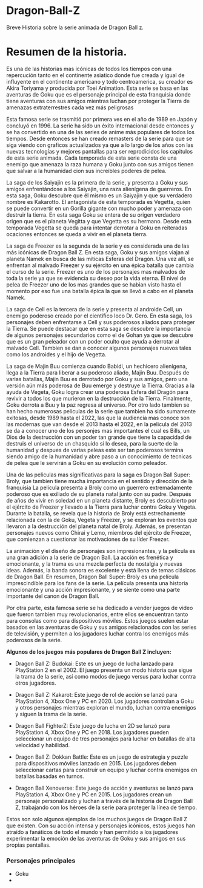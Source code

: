 # Dragon-Ball-Z
Breve Historia sobre la serie animada de Dragon Ball z.

# Resumen de la historia.
Es una de las historias mas icónicas de todos los tiempos con una repercución tanto en el continente asiatico donde fue creada y igual de influyente en el continente americano y todo centroamerica, su creador es  Akira Toriyama y producida por Toei Animation. Esta serie se basa en las aventuras de Goku que es el personaje principal de esta franquisia donde tiene aventuras con sus amigos mientras luchan por proteger la Tierra de amenazas extraterrestres cada vez más peligrosas

Esta famosa serie se trasmitió por primera ves en el año de 1989 en Japón y concluyó en 1996. La serie ha sido un éxito internacional desde entonces y se ha convertido en una de las series de anime más populares de todos los tiempos. Desde entonces se han creado remasters de la serie para que se siga viendo con graficos actualizados ya que a lo largo de los años con las nuevas tecnologías y mejores pantallas para ser reprodicidos los capitulos de esta serie animada. Cada temporada de esta serie consta de una enemigo que amenaza la raza humana y Goku junto con sus amigos tienen que salvar a la humanidad cion sus increibles poderes de pelea. 

 La saga de los Saiyajin es la primera de la serie, y presenta a Goku y sus amigos enfrentándose a los Saiyajin, una raza alienígena de guerreros. En esta saga, Goku descubre que él mismo es un Saiyajin y que su verdadero nombre es Kakarotto. El antagonista de esta temporada es Vegetta, quien se puede convertir en un Gorilla gigante con mucho poder y amenaza con destruir la tierra. En esta saga Goku se entera de su origen verdadero origen que es el planeta Vegitta y que Vegetta es su hermano. Desde esta temporada Vegetta se queda para intentar derrotar a Goku en reiteradas ocaciones entonces se queda a vivir en el planeta tierra. 
 
  La saga de Freezer es la segunda de la serie y es considerada una de las más icónicas de Dragon Ball Z. En esta saga, Goku y sus amigos viajan al planeta Namek en busca de las míticas Esferas del Dragón. Una vez allí, se enfrentan al malvado Freezer y su ejército en una épica batalla que cambia el curso de la serie. Freezer es uno de los personajes mas malvados de toda la serie ya que se evidencia su deseo por la vida eterna. El nivel de pelea de Freezer uno de los mas grandes que se habian visto hasta el momento por eso fue una batalla épica la que se llevó a cabo en el planeta Namek. 
  
  La saga de Cell es la tercera de la serie y presenta al androide Cell, un enemigo poderoso creado por el científico loco Dr. Gero. En esta saga, los personajes deben enfrentarse a Cell y sus poderosos aliados para proteger la Tierra. Se puede destacar que en esta saga se descubre la importancia de algunos personajes secundarios como el de Gohan ya que se descubre que es un gran peleador con un poder oculto que ayuda a derrotar al malvado Cell. Tambien se dan a conocer algunos personajes nuevos tales como los androides y el hijo de Vegetta. 
  
  La saga de Majin Buu comienza cuando Babidi, un hechicero alienígena, llega a la Tierra para liberar a su poderoso aliado, Majin Buu. Después de varias batallas, Majin Buu es derrotado por Goku y sus amigos, pero una versión aún más poderosa de Buu emerge y destruye la Tierra. Gracias a la ayuda de Vegeta, Goku logra crear una poderosa Esfera del Dragón para revivir a todos los que murieron en la destrucción de la Tierra. Finalmente, Goku derrota a Buu y la paz regresa al universo. 
Por otro lado tambien se han hecho numerosas peliculas de la serie que tambien ha  sido sumamente exitosas, desde 1989 hasta el 2022, las que la audiencia mas conoce son las modernas que van desde el 2013 hasta el 2022, en la pelicula del 2013 se da a conocer uno de los personjes mas importantes el cual es  Bills, un Dios de la destrucción con un poder tan grande que tiene la capacidad de destruis el universo de un chasquido si lo desea, para la suerte de la humanidad y despues de varias peleas este ser tan poderosos termina siendo amigo de la humanidad y abre paso a un conocimiento de tecnicas de pelea que le servirán a Goku en su evolución como peleador. 

Una de las peliculas mas significativas para la saga es Dragon Ball Super: Broly, que tambien tiene mucha importancia en el sentido y dirección de la franquisia La película presenta a Broly como un guerrero extremadamente poderoso que es exiliado de su planeta natal junto con su padre. Después de años de vivir en soledad en un planeta distante, Broly es descubierto por el ejército de Freezer y llevado a la Tierra para luchar contra Goku y Vegeta.
Durante la batalla, se revela que la historia de Broly está estrechamente relacionada con la de Goku, Vegeta y Freezer, y se exploran los eventos que llevaron a la destrucción del planeta natal de Broly. Además, se presentan personajes nuevos como Chirai y Lemo, miembros del ejército de Freezer, que comienzan a cuestionar las motivaciones de su líder Freezer.

La animación y el diseño de personajes son impresionantes, y la película es una gran adición a la serie de Dragon Ball. La acción es frenética y emocionante, y la trama es una mezcla perfecta de nostalgia y nuevas ideas. Además, la banda sonora es excelente y está llena de temas clásicos de Dragon Ball.
En resumen, Dragon Ball Super: Broly es una película imprescindible para los fans de la serie. La película presenta una historia emocionante y una acción impresionante, y se siente como una parte importante del canon de Dragon Ball.

Por otra parte, esta famosa serie se ha dedicado a vender juegos de video que fueron tambien muy revolucionarios, entre ellos se encuentran tanto para consolas como para dispositivos móviles. Estos juegos suelen estar basados en las aventuras de Goku y sus amigos relacionados con las series de televisión, y permiten a los jugadores luchar contra los enemigos más poderosos de la serie.

**Algunos de los juegos más populares de Dragon Ball Z incluyen:**

-  Dragon Ball Z: Budokai: Este es un juego de lucha lanzado para PlayStation 2 en el 2002. El juego presenta un modo historia que sigue la trama de la serie, así como modos de juego versus para luchar contra otros jugadores.

 - Dragon Ball Z: Kakarot: Este juego de rol de acción se lanzó para PlayStation 4, Xbox One y PC en 2020. Los jugadores controlan a Goku y otros personajes mientras exploran el mundo, luchan contra enemigos y siguen la trama de la serie.

- Dragon Ball FighterZ: Este juego de lucha en 2D se lanzó para PlayStation 4, Xbox One y PC en 2018. Los jugadores pueden seleccionar un equipo de tres personajes para luchar en batallas de alta velocidad y habilidad.

- Dragon Ball Z: Dokkan Battle: Este es un juego de estrategia y puzzle para dispositivos móviles lanzado en 2015. Los jugadores deben seleccionar cartas para construir un equipo y luchar contra enemigos en batallas basadas en turnos.

- Dragon Ball Xenoverse: Este juego de acción y aventuras se lanzó para PlayStation 4, Xbox One y PC en 2015. Los jugadores crean un personaje personalizado y luchan a través de la historia de Dragon Ball Z, trabajando con los héroes de la serie para proteger la línea de tiempo.

Estos son solo algunos ejemplos de los muchos juegos de Dragon Ball Z que existen. Con su acción intensa y personajes icónicos, estos juegos han atraído a fanáticos de todo el mundo y han permitido a los jugadores experimentar la emoción de las aventuras de Goku y sus amigos en sus propias pantallas.

### Personajes principales 

- Goku
- 
